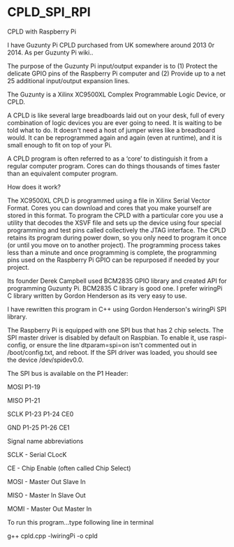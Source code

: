 # CPLD_SPI_RPI
CPLD with Raspberry Pi

I have Guzunty Pi CPLD purchased from UK somewhere around 2013 0r 2014. As per Guzunty Pi wiki..

The purpose of the Guzunty Pi input/output expander is to (1) Protect the delicate GPIO pins of the Raspberry Pi computer and
(2) Provide up to a net 25 additional input/output expansion lines.

The Guzunty is a Xilinx XC9500XL Complex Programmable Logic Device, or CPLD.

A CPLD is like several large breadboards laid out on your desk, full of every combination of logic devices you are ever going to need. It is waiting to be told what to do. It doesn't need a host of jumper wires like a breadboard would. It can be reprogrammed again and again (even at runtime), and it is small enough to fit on top of your Pi.

A CPLD program is often referred to as a ‘core’ to distinguish it from a regular computer program. Cores can do things thousands of times faster than an equivalent computer program.

How does it work?

The XC9500XL CPLD is programmed using a file in Xilinx Serial Vector Format. Cores you can download and cores that you make yourself are stored in this format. To program the CPLD with a particular core you use a utility that decodes the XSVF file and sets up the device using four special programming and test pins called collectively the JTAG interface. The CPLD retains its program during power down, so you only need to program it once (or until you move on to another project). The programming process takes less than a minute and once programming is complete, the programming pins used on the Raspberry Pi GPIO can be repurposed if needed by your project.

Its founder Derek Campbell used BCM2835 GPIO library and created API for programming Guzunty Pi. BCM2835 C library is good one. I prefer wiringPi C library written by Gordon Henderson as its very easy to use.

I have rewritten this program in C++ using Gordon Henderson's wiringPi SPI library.

The Raspberry Pi is equipped with one SPI bus that has 2 chip selects. The SPI master driver is disabled by default on Raspbian. To enable it, use raspi-config, or ensure the line dtparam=spi=on isn't commented out in /boot/config.txt, and reboot. If the SPI driver was loaded, you should see the device /dev/spidev0.0.

The SPI bus is available on the P1 Header:

MOSI    P1-19

MISO    P1-21

SCLK    P1-23   P1-24    CE0

GND     P1-25   P1-26    CE1

Signal name abbreviations

SCLK - Serial CLocK

CE   - Chip Enable (often called Chip Select)

MOSI - Master Out Slave In

MISO - Master In Slave Out

MOMI - Master Out Master In

To run this program...type following line in terminal

g++ cpld.cpp -lwiringPi -o cpld
